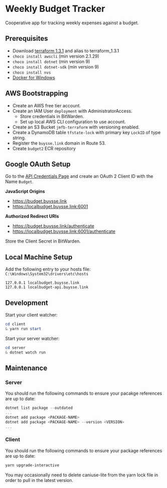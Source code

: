 # Weekly Budget Tracker

Cooperative app for tracking weekly expenses against a budget.

## Prerequisites

* Download [terraform 1.3.1](https://releases.hashicorp.com/terraform/1.3.1/terraform_1.3.1_windows_amd64.zip) and alias to terraform_1.3.1
* `choco install awscli` (min version 2.1.29)
* `choco install dotnet` (min version 9)
* `choco install dotnet-sdk` (min version 9)
* `choco install nvs`
* [Docker for Windows](https://docs.docker.com/docker-for-windows/install/)

## AWS Bootstrapping

* Create an AWS free tier account.
* Create an IAM User `deployment` with AdministratorAccess.
	* Store credentials in BitWarden.
	* Set up local AWS CLI configuration to use account.
* Create an S3 Bucket `jmfb-terraform` with versioning enabled.
* Create a DynamoDB table `tfstate-lock` with primary key `LockID` of type string.
* Register the `buysse.link` domain in Route 53.
* Create `budget2` ECR repository

## Google OAuth Setup

Go to the [API Credentials Page](https://console.cloud.google.com/apis/credentials) and create an OAuth 2 Client ID
with the Name `Budget`.

**JavaScript Origins**
* https://budget.buysse.link
* https://localbudget.buysse.link:6001

**Authorized Redirect URIs**
* https://budget.buysse.link/authenticate
* https://localbudget.buysse.link:6001/authenticate

Store the Client Secret in BitWarden.

## Local Machine Setup

Add the following entry to your hosts file: `C:\Windows\System32\drivers\etc\hosts`
```
127.0.0.1 localbudget.buysse.link
127.0.0.1 localbudget-api.buysse.link
```

## Development

Start your client watcher:
```PowerShell
cd client
& yarn run start
```

Start your server watcher:
```PowerShell
cd server
& dotnet watch run
```

## Maintenance

### Server

You should run the following commands to ensure your pacakge references are up to date:

```PowerShell
dotnet list package --outdated
...
dotnet add package <PACKAGE-NAME>
dotnet add package <PACKAGE-NAME> --version <VERSION>
...
```

### Client

You should run the following commands to ensure your package references are up to date:

```PowerShell
yarn upgrade-interactive
```

You may occasionally need to delete caniuse-lite from the yarn lock file in order to pull in the latest version.
